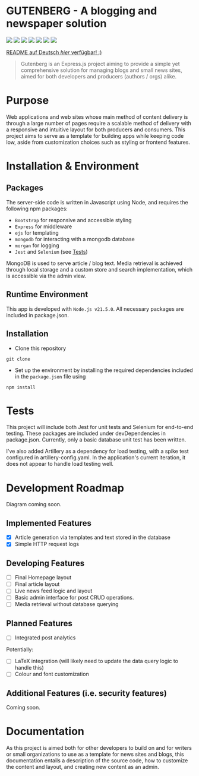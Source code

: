 # GUTENBERG - A blogging and newspaper solution
![](https://img.shields.io/badge/Development-Ongoing-blue)
![](https://img.shields.io/github/issues/hussein-249/dynamic-multipage-template)
![](https://img.shields.io/badge/Tests-Passing-green)
![](https://img.shields.io/badge/Node.js_v21.5-68A063)
![](https://img.shields.io/badge/Javascript-fde427)
![](https://img.shields.io/badge/EJS-maroon)
![](https://img.shields.io/badge/MongoDB-4db33d)

[README auf Deutsch <i>hier</i> verfügbar! :)](https://github.com/Hussein-249/dynamic-multipage-template/blob/main/README-DE.md)

> Gutenberg is an Express.js project aiming to provide a simple yet comprehensive solution for managing blogs and small news sites, aimed for both developers and producers (authors / orgs) alike.

# Purpose

Web applications and web sites whose main method of content delivery is through a large number of pages require a scalable method of delivery with a responsive and intuitive layout for both producers and consumers. This project aims to serve as a template for building apps while keeping code low, aside from customization choices such as styling or frontend features.

# Installation & Environment

## Packages

The server-side code is written in Javascript using Node, and requires the following npm packages:

- ```Bootstrap``` for responsive and accessible styling
- ```Express``` for middleware
- ```ejs``` for templating
- ```mongodb``` for interacting with a mongodb database
- ```morgan``` for logging
- ```Jest``` and ```Selenium``` (see [Tests](#tests))

MongoDB is used to serve article / blog text. Media retrieval is achieved through local storage and a custom store and search implementation, which is accessible via the admin view.

## Runtime Environment

This app is developed with ```Node.js v21.5.0```. All necessary packages are included in package.json.

## Installation

- Clone this repository
```
git clone
```
- Set up the environment by installing the required dependencies included in the ```package.json``` file using
```
npm install
```

# Tests

<div id="tests">
This project will include both Jest for unit tests and Selenium for end-to-end testing. These packages are included under devDependencies in package.json. Currently, only a basic database unit test has been written.

I've also added Artillery as a dependency for load testing, with a spike test configured in artillery-config.yaml. In the application's current iteration, it does not appear to handle load testing well.
</div>

# Development Roadmap

Diagram coming soon.

## Implemented Features

- [x] Article generation via templates and text stored in the database
- [x] Simple HTTP request logs

## Developing Features

- [ ] Final Homepage layout
- [ ] Final article layout
- [ ] Live news feed logic and layout
- [ ] Basic admin interface for post CRUD operations.
- [ ] Media retrieval without database querying

## Planned Features
- [ ] Integrated post analytics

Potentially:
- [ ] LaTeX integration (will likely need to update the data query logic to handle this)
- [ ] Colour and font customization

## Additional Features (i.e. security features)

Coming soon.

# Documentation
As this project is aimed both for other developers to build on and for writers or small organizations to use as a template for news sites and blogs, this documentation entails a description of the source code, how to customize the content and layout, and creating new content as an admin.

